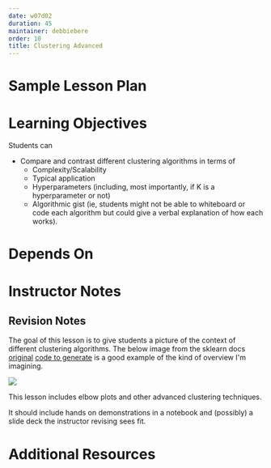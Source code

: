 ```yaml
---
date: w07d02
duration: 45
maintainer: debbiebere
order: 10
title: Clustering Advanced
---
```


# Sample Lesson Plan

# Learning Objectives

Students can
* Compare and contrast different clustering algorithms in terms of
  * Complexity/Scalability
  * Typical application
  * Hyperparameters (including, most importantly, if K is a hyperparameter or not)
  * Algorithmic gist (ie, students might not be able to whiteboard or code each algorithm but could give a verbal explanation of how each works).

# Depends On


# Instructor Notes

## Revision Notes

The goal of this lesson is to give students a picture of the context of different clustering algorithms. The below image from the sklearn docs [original](https://scikit-learn.org/stable/modules/clustering.html#overview-of-clustering-methods) [code to generate](https://scikit-learn.org/stable/auto_examples/cluster/plot_cluster_comparison.html) is a good example of the kind of overview I'm imagining.

![](https://www.dropbox.com/s/a7quezptan7xgq5/2018-11-20_10-38-06.png?raw=1)

This lesson includes elbow plots and other advanced clustering techniques.

It should include hands on demonstrations in a notebook and (possibly) a slide deck the instructor revising sees fit.

# Additional Resources
